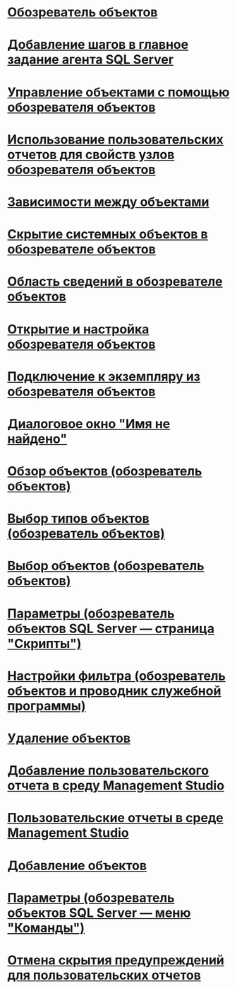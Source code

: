 # [Обозреватель объектов](object-explorer.md)
# [Добавление шагов в главное задание агента SQL Server](add-steps-to-a-sql-server-agent-master-job.md)
# [Управление объектами с помощью обозревателя объектов](manage-objects-by-using-object-explorer.md)
# [Использование пользовательских отчетов для свойств узлов обозревателя объектов](use-custom-reports-with-object-explorer-node-properties.md)
# [Зависимости между объектами](object-dependencies.md)
# [Скрытие системных объектов в обозревателе объектов](hide-system-objects-in-object-explorer.md)
# [Область сведений в обозревателе объектов](object-explorer-details-pane.md)
# [Открытие и настройка обозревателя объектов](open-and-configure-object-explorer.md)
# [Подключение к экземпляру из обозревателя объектов](connect-to-an-instance-from-object-explorer.md)
# [Диалоговое окно "Имя не найдено"](name-not-found-dialog-box.md)
# [Обзор объектов (обозреватель объектов)](browse-for-objects-object-explorer.md)
# [Выбор типов объектов (обозреватель объектов)](select-object-types-object-explorer.md)
# [Выбор объектов (обозреватель объектов)](select-objects-object-explorer.md)
# [Параметры (обозреватель объектов SQL Server — страница "Скрипты")](options-sql-server-object-explorer-scripting-page.md)
# [Настройки фильтра (обозреватель объектов и проводник служебной программы)](filter-settings-object-explorer-and-utility-explorer.md)
# [Удаление объектов](delete-objects.md)
# [Добавление пользовательского отчета в среду Management Studio](add-a-custom-report-to-management-studio.md)
# [Пользовательские отчеты в среде Management Studio](custom-reports-in-management-studio.md)
# [Добавление объектов](add-objects.md)
# [Параметры (обозреватель объектов SQL Server — меню "Команды")](options-sql-server-object-explorer-commands.md)
# [Отмена скрытия предупреждений для пользовательских отчетов](unsuppress-run-custom-report-warnings.md)
